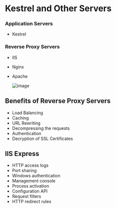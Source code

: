 # Kestrel and Other Servers

### Application Servers
- Kestrel

### Reverse Proxy Servers
- IIS
- Nginx
- Apache

  ![image](https://github.com/user-attachments/assets/570dfd18-603a-47cb-85f0-b4f06721bcb7)


## Benefits of Reverse Proxy Servers
- Load Balancing
- Caching
- URL Rewriting
- Decompressing the requests
- Authentication
- Decryption of SSL Certificates

## IIS Express
- HTTP access logs
- Port sharing
- Windows authentication
- Management console
- Process activation
- Configuration API
- Request filters
- HTTP redirect rules
